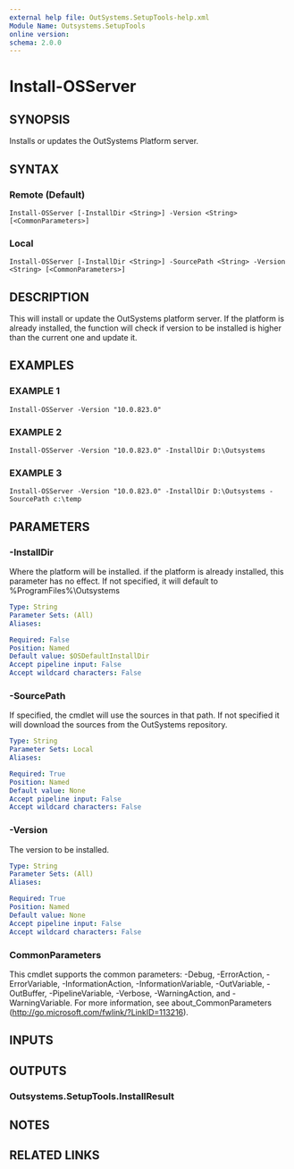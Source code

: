 ```yaml
---
external help file: OutSystems.SetupTools-help.xml
Module Name: Outsystems.SetupTools
online version:
schema: 2.0.0
---
```


# Install-OSServer

## SYNOPSIS
Installs or updates the OutSystems Platform server.

## SYNTAX

### Remote (Default)
```
Install-OSServer [-InstallDir <String>] -Version <String> [<CommonParameters>]
```

### Local
```
Install-OSServer [-InstallDir <String>] -SourcePath <String> -Version <String> [<CommonParameters>]
```

## DESCRIPTION
This will install or update the OutSystems platform server.
If the platform is already installed, the function will check if version to be installed is higher than the current one and update it.

## EXAMPLES

### EXAMPLE 1
```
Install-OSServer -Version "10.0.823.0"
```

### EXAMPLE 2
```
Install-OSServer -Version "10.0.823.0" -InstallDir D:\Outsystems
```

### EXAMPLE 3
```
Install-OSServer -Version "10.0.823.0" -InstallDir D:\Outsystems -SourcePath c:\temp
```

## PARAMETERS

### -InstallDir
Where the platform will be installed.
if the platform is already installed, this parameter has no effect.
If not specified, it will default to %ProgramFiles%\Outsystems

```yaml
Type: String
Parameter Sets: (All)
Aliases:

Required: False
Position: Named
Default value: $OSDefaultInstallDir
Accept pipeline input: False
Accept wildcard characters: False
```

### -SourcePath
If specified, the cmdlet will use the sources in that path.
If not specified it will download the sources from the OutSystems repository.

```yaml
Type: String
Parameter Sets: Local
Aliases:

Required: True
Position: Named
Default value: None
Accept pipeline input: False
Accept wildcard characters: False
```

### -Version
The version to be installed.

```yaml
Type: String
Parameter Sets: (All)
Aliases:

Required: True
Position: Named
Default value: None
Accept pipeline input: False
Accept wildcard characters: False
```

### CommonParameters
This cmdlet supports the common parameters: -Debug, -ErrorAction, -ErrorVariable, -InformationAction, -InformationVariable, -OutVariable, -OutBuffer, -PipelineVariable, -Verbose, -WarningAction, and -WarningVariable.
For more information, see about_CommonParameters (http://go.microsoft.com/fwlink/?LinkID=113216).

## INPUTS

## OUTPUTS

### Outsystems.SetupTools.InstallResult

## NOTES

## RELATED LINKS

